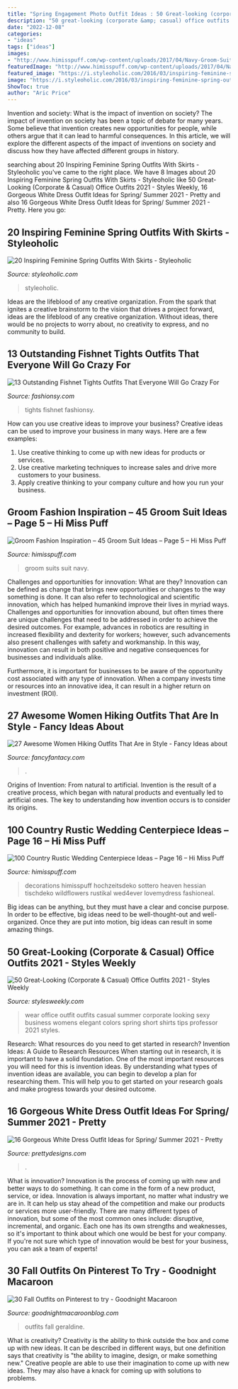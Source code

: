 ```yaml
---
title: "Spring Engagement Photo Outfit Ideas : 50 Great-looking (corporate &amp; Casual) Office Outfits 2021"
description: "50 great-looking (corporate &amp; casual) office outfits 2021"
date: "2022-12-08"
categories:
- "ideas"
tags: ["ideas"]
images:
- "http://www.himisspuff.com/wp-content/uploads/2017/04/Navy-Groom-Suits-8.jpg"
featuredImage: "http://www.himisspuff.com/wp-content/uploads/2017/04/Navy-Groom-Suits-8.jpg"
featured_image: "https://i.styleoholic.com/2016/03/inspiring-feminine-spring-outfits-with-skirts-4.jpg"
image: "https://i.styleoholic.com/2016/03/inspiring-feminine-spring-outfits-with-skirts-4.jpg"
ShowToc: true
author: "Aric Price"
---
```



Invention and society: What is the impact of invention on society?
The impact of invention on society has been a topic of debate for many years. Some believe that invention creates new opportunities for people, while others argue that it can lead to harmful consequences. In this article, we will explore the different aspects of the impact of inventions on society and discuss how they have affected different groups in history.

	

		
searching about 20 Inspiring Feminine Spring Outfits With Skirts - Styleoholic you've came to the right place. We have 8 Images about 20 Inspiring Feminine Spring Outfits With Skirts - Styleoholic like 50 Great-Looking (Corporate &amp; Casual) Office Outfits 2021 - Styles Weekly, 16 Gorgeous White Dress Outfit Ideas for Spring/ Summer 2021 - Pretty and also 16 Gorgeous White Dress Outfit Ideas for Spring/ Summer 2021 - Pretty. Here you go:
		
    
## 20 Inspiring Feminine Spring Outfits With Skirts - Styleoholic

<img loading=lazy src="https://i.styleoholic.com/2016/03/inspiring-feminine-spring-outfits-with-skirts-4.jpg" onerror="this.onerror=null;this.src='https://tse2.mm.bing.net/th?id=OIP.XNxm-3PK1xwoTkiZWNEZfgHaOa&amp;pid=15.1';" alt="20 Inspiring Feminine Spring Outfits With Skirts - Styleoholic">

_Source: styleoholic.com_

>styleoholic. 

	

Ideas are the lifeblood of any creative organization. From the spark that ignites a creative brainstorm to the vision that drives a project forward, ideas are the lifeblood of any creative organization. Without ideas, there would be no projects to worry about, no creativity to express, and no community to build.

    
## 13 Outstanding Fishnet Tights Outfits That Everyone Will Go Crazy For

<img loading=lazy src="https://fashionsy.com/wp-content/uploads/2017/04/fishnet-tights-outfit-4-768x1152.jpg" onerror="this.onerror=null;this.src='https://tse3.mm.bing.net/th?id=OIP.8LM3B6dkJY08AhQOZLfm1AHaLH&amp;pid=15.1';" alt="13 Outstanding Fishnet Tights Outfits That Everyone Will Go Crazy For">

_Source: fashionsy.com_

>tights fishnet fashionsy. 

	

How can you use creative ideas to improve your business?
Creative ideas can be used to improve your business in many ways. Here are a few examples:
1. Use creative thinking to come up with new ideas for products or services.
2. Use creative marketing techniques to increase sales and drive more customers to your business.
3. Apply creative thinking to your company culture and how you run your business.

    
## Groom Fashion Inspiration – 45 Groom Suit Ideas – Page 5 – Hi Miss Puff

<img loading=lazy src="http://www.himisspuff.com/wp-content/uploads/2017/04/Navy-Groom-Suits-8.jpg" onerror="this.onerror=null;this.src='https://tse1.mm.bing.net/th?id=OIP.4BX49S1N_BqdUsbGN_8yOwHaLH&amp;pid=15.1';" alt="Groom Fashion Inspiration – 45 Groom Suit Ideas – Page 5 – Hi Miss Puff">

_Source: himisspuff.com_

>groom suits suit navy. 

	

Challenges and opportunities for innovation: What are they?
Innovation can be defined as change that brings new opportunities or changes to the way something is done. It can also refer to technological and scientific innovation, which has helped humankind improve their lives in myriad ways. 
Challenges and opportunities for innovation abound, but often times there are unique challenges that need to be addressed in order to achieve the desired outcomes. For example, advances in robotics are resulting in increased flexibility and dexterity for workers; however, such advancements also present challenges with safety and workmanship. In this way, innovation can result in both positive and negative consequences for businesses and individuals alike. 

Furthermore, it is important for businesses to be aware of the opportunity cost associated with any type of innovation. When a company invests time or resources into an innovative idea, it can result in a higher return on investment (ROI).

    
## 27 Awesome Women Hiking Outfits That Are In Style - Fancy Ideas About

<img loading=lazy src="https://fancyfantacy.com/wp-content/uploads/2020/04/Awesome-Women-Hiking-Outfits-That-Are-in-Style-11.jpg" onerror="this.onerror=null;this.src='https://tse1.mm.bing.net/th?id=OIP.e7kg79MNtdySMkoAS2bV9wHaLH&amp;pid=15.1';" alt="27 Awesome Women Hiking Outfits That Are in Style - Fancy Ideas about">

_Source: fancyfantacy.com_

>. 

	

Origins of Invention: From natural to artificial.
Invention is the result of a creative process, which began with natural products and eventually led to artificial ones. The key to understanding how invention occurs is to consider its origins.

    
## 100 Country Rustic Wedding Centerpiece Ideas – Page 16 – Hi Miss Puff

<img loading=lazy src="https://www.himisspuff.com/wp-content/uploads/2016/03/rustic-table-centre-pieces-using-roses-and-wild-flowers-recycled-jam-jars-and-hessian-1.jpg" onerror="this.onerror=null;this.src='https://tse2.mm.bing.net/th?id=OIP.z8FA9sYWoOL7FSYR-Jk3_gHaLH&amp;pid=15.1';" alt="100 Country Rustic Wedding Centerpiece Ideas – Page 16 – Hi Miss Puff">

_Source: himisspuff.com_

>decorations himisspuff hochzeitsdeko sottero heaven hessian tischdeko wildflowers rustikal wed4ever lovemydress fashioneal. 

	

Big ideas can be anything, but they must have a clear and concise purpose. In order to be effective, big ideas need to be well-thought-out and well-organized. Once they are put into motion, big ideas can result in some amazing things.

    
## 50 Great-Looking (Corporate &amp; Casual) Office Outfits 2021 - Styles Weekly

<img loading=lazy src="https://stylesweekly.com/wp-content/uploads/2018/01/50-great-looking-corporate-and-casual-work-outfits-for-women-12.jpg" onerror="this.onerror=null;this.src='https://tse1.mm.bing.net/th?id=OIP.azf68UwjZfh0d1CCR6soBQHaKA&amp;pid=15.1';" alt="50 Great-Looking (Corporate &amp; Casual) Office Outfits 2021 - Styles Weekly">

_Source: stylesweekly.com_

>wear office outfit outfits casual summer corporate looking sexy business womens elegant colors spring short shirts tips professor 2021 styles. 

	

Research: What resources do you need to get started in research?
Invention Ideas: A Guide to Research Resources
When starting out in research, it is important to have a solid foundation. One of the most important resources you will need for this is invention ideas. By understanding what types of invention ideas are available, you can begin to develop a plan for researching them. This will help you to get started on your research goals and make progress towards your desired outcome.

    
## 16 Gorgeous White Dress Outfit Ideas For Spring/ Summer 2021 - Pretty

<img loading=lazy src="https://www.prettydesigns.com/wp-content/uploads/2014/05/Pretty-White-Dress-Outfit.jpg" onerror="this.onerror=null;this.src='https://tse1.mm.bing.net/th?id=OIP._ysiGrs1PknON7qJrHWYwAHaLG&amp;pid=15.1';" alt="16 Gorgeous White Dress Outfit Ideas for Spring/ Summer 2021 - Pretty">

_Source: prettydesigns.com_

>. 

	

What is innovation?
Innovation is the process of coming up with new and better ways to do something. It can come in the form of a new product, service, or idea. Innovation is always important, no matter what industry we are in. It can help us stay ahead of the competition and make our products or services more user-friendly.
There are many different types of innovation, but some of the most common ones include: disruptive, incremental, and organic. Each one has its own strengths and weaknesses, so it's important to think about which one would be best for your company. If you're not sure which type of innovation would be best for your business, you can ask a team of experts!

    
## 30 Fall Outfits On Pinterest To Try - Goodnight Macaroon

<img loading=lazy src="http://www.goodnightmacaroonblog.com/wp-content/uploads/2017/08/4a8efdb18e9c39bd6b0c6df171df7d36.jpg" onerror="this.onerror=null;this.src='https://tse4.mm.bing.net/th?id=OIP.oqbrXU_7zu0XkM5FYp0-xwHaPo&amp;pid=15.1';" alt="30 Fall Outfits on Pinterest to try - Goodnight Macaroon">

_Source: goodnightmacaroonblog.com_

>outfits fall geraldine. 

	

What is creativity?
Creativity is the ability to think outside the box and come up with new ideas. It can be described in different ways, but one definition says that creativity is "the ability to imagine, design, or make something new." Creative people are able to use their imagination to come up with new ideas. They may also have a knack for coming up with solutions to problems.

